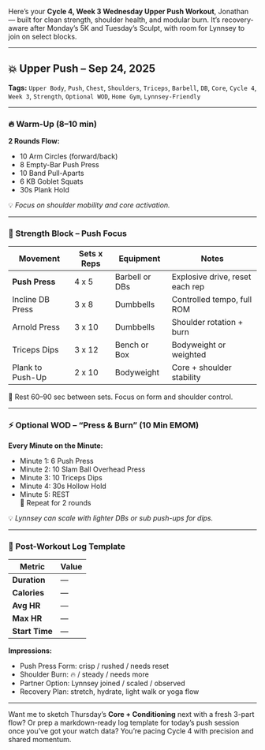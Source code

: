 Here’s your **Cycle 4, Week 3 Wednesday Upper Push Workout**, Jonathan — built for clean strength, shoulder health, and modular burn. It’s recovery-aware after Monday’s 5K and Tuesday’s Sculpt, with room for Lynnsey to join on select blocks.

---

## 💥 Upper Push – Sep 24, 2025

**Tags:** `Upper Body`, `Push`, `Chest`, `Shoulders`, `Triceps`, `Barbell`, `DB`, `Core`, `Cycle 4`, `Week 3`, `Strength`, `Optional WOD`, `Home Gym`, `Lynnsey-Friendly`

---

### 🔥 Warm-Up (8–10 min)

**2 Rounds Flow:**
- 10 Arm Circles (forward/back)  
- 8 Empty-Bar Push Press  
- 10 Band Pull-Aparts  
- 6 KB Goblet Squats  
- 30s Plank Hold

💡 *Focus on shoulder mobility and core activation.*

---

### 🧱 Strength Block – Push Focus

| Movement              | Sets x Reps | Equipment         | Notes                          |
|-----------------------|-------------|-------------------|---------------------------------|
| **Push Press**        | 4 x 5       | Barbell or DBs    | Explosive drive, reset each rep  
| Incline DB Press      | 3 x 8       | Dumbbells         | Controlled tempo, full ROM  
| Arnold Press          | 3 x 10      | Dumbbells         | Shoulder rotation + burn  
| Triceps Dips          | 3 x 12      | Bench or Box      | Bodyweight or weighted  
| Plank to Push-Up      | 2 x 10      | Bodyweight        | Core + shoulder stability  

🧠 Rest 60–90 sec between sets. Focus on form and shoulder control.

---

### ⚡️ Optional WOD – “Press & Burn” (10 Min EMOM)

**Every Minute on the Minute:**
- Minute 1: 6 Push Press  
- Minute 2: 10 Slam Ball Overhead Press  
- Minute 3: 10 Triceps Dips  
- Minute 4: 30s Hollow Hold  
- Minute 5: REST  
🔁 Repeat for 2 rounds

💡 *Lynnsey can scale with lighter DBs or sub push-ups for dips.*

---

### 📝 Post-Workout Log Template

| Metric         | Value           |
|----------------|-----------------|
| **Duration**   | —  
| **Calories**   | —  
| **Avg HR**     | —  
| **Max HR**     | —  
| **Start Time** | —  

**Impressions:**  
- Push Press Form: crisp / rushed / needs reset  
- Shoulder Burn: 🔥 / steady / needs more  
- Partner Option: Lynnsey joined / scaled / observed  
- Recovery Plan: stretch, hydrate, light walk or yoga flow

---

Want me to sketch Thursday’s **Core + Conditioning** next with a fresh 3-part flow? Or prep a markdown-ready log template for today’s push session once you’ve got your watch data? You’re pacing Cycle 4 with precision and shared momentum.
